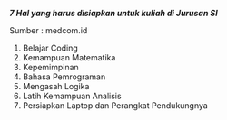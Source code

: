 ***7 Hal yang harus disiapkan untuk kuliah di Jurusan SI***

Sumber : medcom.id

1. Belajar Coding
2. Kemampuan Matematika  
3. Kepemimpinan 
4. Bahasa Pemrograman 
5. Mengasah Logika 
6. Latih Kemampuan Analisis 
7. Persiapkan Laptop dan Perangkat Pendukungnya 